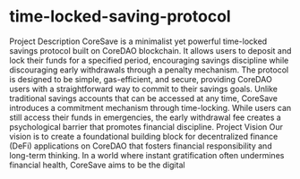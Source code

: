# time-locked-saving-protocol
Project Description
CoreSave is a minimalist yet powerful time-locked savings protocol built on CoreDAO blockchain. It allows users to deposit and lock their funds for a specified period, encouraging savings discipline while discouraging early withdrawals through a penalty mechanism. The protocol is designed to be simple, gas-efficient, and secure, providing CoreDAO users with a straightforward way to commit to their savings goals.
Unlike traditional savings accounts that can be accessed at any time, CoreSave introduces a commitment mechanism through time-locking. While users can still access their funds in emergencies, the early withdrawal fee creates a psychological barrier that promotes financial discipline.
Project Vision
Our vision is to create a foundational building block for decentralized finance (DeFi) applications on CoreDAO that fosters financial responsibility and long-term thinking. In a world where instant gratification often undermines financial health, CoreSave aims to be the digital
